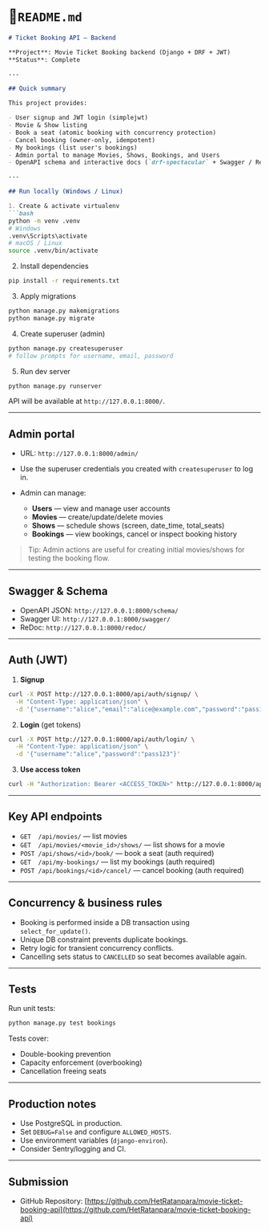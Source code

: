 
# 📄`README.md`

````markdown
# Ticket Booking API — Backend

**Project**: Movie Ticket Booking backend (Django + DRF + JWT)  
**Status**: Complete

---

## Quick summary

This project provides:

- User signup and JWT login (simplejwt)
- Movie & Show listing
- Book a seat (atomic booking with concurrency protection)
- Cancel booking (owner-only, idempotent)
- My bookings (list user's bookings)
- Admin portal to manage Movies, Shows, Bookings, and Users
- OpenAPI schema and interactive docs (`drf-spectacular` + Swagger / Redoc)

---

## Run locally (Windows / Linux)

1. Create & activate virtualenv
```bash
python -m venv .venv
# Windows
.venv\Scripts\activate
# macOS / Linux
source .venv/bin/activate
````

2. Install dependencies

```bash
pip install -r requirements.txt
```

3. Apply migrations

```bash
python manage.py makemigrations
python manage.py migrate
```

4. Create superuser (admin)

```bash
python manage.py createsuperuser
# follow prompts for username, email, password
```

5. Run dev server

```bash
python manage.py runserver
```

API will be available at `http://127.0.0.1:8000/`.

---

## Admin portal

* URL: `http://127.0.0.1:8000/admin/`
* Use the superuser credentials you created with `createsuperuser` to log in.
* Admin can manage:

  * **Users** — view and manage user accounts
  * **Movies** — create/update/delete movies
  * **Shows** — schedule shows (screen, date_time, total_seats)
  * **Bookings** — view bookings, cancel or inspect booking history

> Tip: Admin actions are useful for creating initial movies/shows for testing the booking flow.

---

## Swagger & Schema

* OpenAPI JSON: `http://127.0.0.1:8000/schema/`
* Swagger UI: `http://127.0.0.1:8000/swagger/`
* ReDoc: `http://127.0.0.1:8000/redoc/`

---

## Auth (JWT)

1. **Signup**

```bash
curl -X POST http://127.0.0.1:8000/api/auth/signup/ \
  -H "Content-Type: application/json" \
  -d '{"username":"alice","email":"alice@example.com","password":"pass123"}'
```

2. **Login** (get tokens)

```bash
curl -X POST http://127.0.0.1:8000/api/auth/login/ \
  -H "Content-Type: application/json" \
  -d '{"username":"alice","password":"pass123"}'
```

3. **Use access token**

```bash
curl -H "Authorization: Bearer <ACCESS_TOKEN>" http://127.0.0.1:8000/api/auth/me/
```

---

## Key API endpoints

* `GET  /api/movies/` — list movies
* `GET  /api/movies/<movie_id>/shows/` — list shows for a movie
* `POST /api/shows/<id>/book/` — book a seat (auth required)
* `GET  /api/my-bookings/` — list my bookings (auth required)
* `POST /api/bookings/<id>/cancel/` — cancel booking (auth required)

---

## Concurrency & business rules

* Booking is performed inside a DB transaction using `select_for_update()`.
* Unique DB constraint prevents duplicate bookings.
* Retry logic for transient concurrency conflicts.
* Cancelling sets status to `CANCELLED` so seat becomes available again.

---

## Tests

Run unit tests:

```bash
python manage.py test bookings
```

Tests cover:

* Double-booking prevention
* Capacity enforcement (overbooking)
* Cancellation freeing seats

---

## Production notes

* Use PostgreSQL in production.
* Set `DEBUG=False` and configure `ALLOWED_HOSTS`.
* Use environment variables (`django-environ`).
* Consider Sentry/logging and CI.

---

## Submission

* GitHub Repository: [https://github.com/HetRatanpara/movie-ticket-booking-api](https://github.com/HetRatanpara/movie-ticket-booking-api)

```
```
